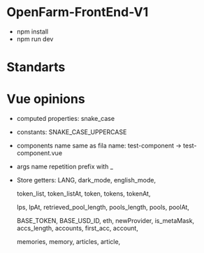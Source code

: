 # OpenFarm-FrontEnd-V1


* npm install
* npm run dev

# Standarts

# Vue opinions
* computed properties: snake_case
* constants: SNAKE_CASE_UPPERCASE
* components name same as fila name: test-component -> test-component.vue
* args name repetition prefix with _

* Store getters:
	LANG, dark_mode, english_mode,

	token_list, token_listAt, token, tokens, tokenAt,

	lps, lpAt, retrieved_pool_length, pools_length, pools, poolAt,

	BASE_TOKEN, BASE_USD_ID, eth, newProvider, is_metaMask,
	accs_length, accounts, first_acc, account,

	memories, memory, articles, article,

